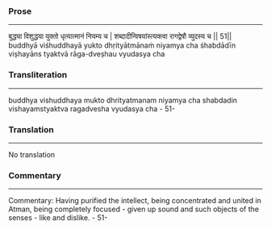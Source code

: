 ### Prose 
 --- 
बुद्ध्या विशुद्धया युक्तो धृत्यात्मानं नियम्य च |
शब्दादीन्विषयांस्त्यक्त्वा रागद्वेषौ व्युदस्य च || 51||
buddhyā viśhuddhayā yukto dhṛityātmānaṁ niyamya cha
śhabdādīn viṣhayāns tyaktvā rāga-dveṣhau vyudasya cha

### Transliteration 
 --- 
buddhya vishuddhaya mukto dhrityatmanam niyamya cha shabdadin vishayamstyaktva ragadvesha vyudasya cha - 51-

### Translation 
 --- 
No translation

### Commentary 
 --- 
Commentary: Having purified the intellect, being concentrated and united in Atman, being completely focused - given up sound and such objects of the senses - like and dislike. - 51-